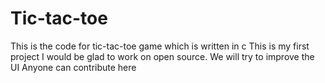 # Tic-tac-toe
This is the code for tic-tac-toe game which is written in c
This is my first project 
I would be glad to work on open source.
We will try to improve the UI
Anyone can contribute here

